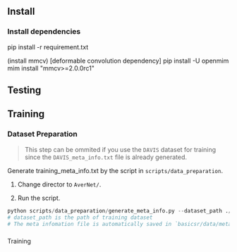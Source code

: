 ## Install

### Install dependencies

pip install -r requirement.txt

(install mmcv) [deformable convolution dependency]
pip install -U openmim
mim install "mmcv>=2.0.0rc1"

## Testing



## Training

### Dataset Preparation

> This step can be ommited if you use the `DAVIS` dataset for training since the `DAVIS_meta_info.txt` file is already generated.

Generate training_meta_info.txt by the script in `scripts/data_preparation`.

1. Change director to `AverNet/`.

2. Run the script.

~~~python
python scripts/data_preparation/generate_meta_info.py --dataset_path ./datasets/DAVIS
# dataset_path is the path of training dataset
# The meta infomation file is automatically saved in `basicsr/data/meta_info/training_meta_info.txt`
~~~

### 

Training